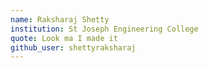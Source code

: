 ```yaml
---
name: Raksharaj Shetty
institution: St Joseph Engineering College
quote: Look ma I made it
github_user: shettyraksharaj
---
```

